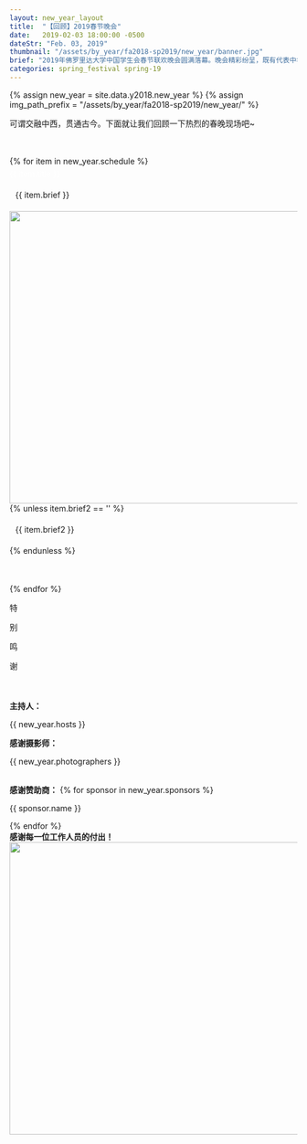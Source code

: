 ```yaml
---
layout: new_year_layout
title:  "【回顾】2019春节晚会"
date:   2019-02-03 18:00:00 -0500
dateStr: "Feb. 03, 2019"
thumbnail: "/assets/by_year/fa2018-sp2019/new_year/banner.jpg"
brief: "2019年佛罗里达大学中国学生会春节联欢晚会圆满落幕。晚会精彩纷呈，既有代表中华传统文化的水袖舞和民族舞，又有融合日韩潮流的热舞以及演奏；有惹人捧腹的小品和魔术，也有发人深省的音乐剧等。"
categories: spring_festival spring-19
---
```

{% assign new_year = site.data.y2018.new_year %}
{% assign img_path_prefix = "/assets/by_year/fa2018-sp2019/new_year/" %}

<div class="text-responsive">
  <p>可谓交融中西，贯通古今。下面就让我们回顾一下热烈的春晚现场吧~</p>
  <br/><br/>
  {% for item in new_year.schedule %}
    <div class="text-center">
      <div class="new_year_text_banner" style="color: #FFF">
        <p style="margin-top: 5px">{{ item.title }}</p>
      </div>
    </div>
    <div style="margin: 20px 10px">
      {{ item.brief }}
    </div>
    <div class="text-center">
      <img src="{{ img_path_prefix }}{{ item.image }}" width="512px" class="img-responsive" style="display: inline-block;" />
    </div>
    {% unless item.brief2 == ''  %}
      <div style="margin: 20px 10px">
        {{ item.brief2 }}
      </div>
    {% endunless %}
    <section style="margin-bottom: 50px"></section>
  {% endfor %}
</div>
<!-- END Thanks -->
<div class="text-center" style="margin-bottom: 50px">
  <div>
    <div class="diamond_banner_outer">
      <div class="new_year_diamond_banner">
        <div class="diamond_banner_inner">
          <div class="diamond_banner_text">
            <p>特</p>
          </div>
        </div>
      </div>
    </div>
    <div class="diamond_banner_outer">
      <div class="new_year_diamond_banner">
        <div class="diamond_banner_inner">
          <div class="diamond_banner_text">
            <p>别</p>
          </div>
        </div>
      </div>
    </div>
    <div class="diamond_banner_outer">
      <div class="new_year_diamond_banner">
        <div class="diamond_banner_inner">
          <div class="diamond_banner_text">
            <p>鸣</p>
          </div>
        </div>
      </div>
    </div>
    <div class="diamond_banner_outer">
      <div class="new_year_diamond_banner">
        <div class="diamond_banner_inner">
          <div class="diamond_banner_text">
            <p>谢</p>
          </div>
        </div>
      </div>
    </div>
  </div>
</div>
<div class="text-center text-responsive">
  <strong>主持人：</strong>
  <p>{{ new_year.hosts }}</p>
  <strong>感谢摄影师：</strong>
  <p>{{ new_year.photographers }}</p>
  <br/>
  <strong>感谢赞助商：</strong>
  {% for sponsor in new_year.sponsors %}
    <p>{{ sponsor.name }}</p>
  {% endfor %}
  <br/>
  <strong>感谢每一位工作人员的付出！</strong>
  <img src="{{ img_path_prefix }}{{ new_year.staff_gathering_img }}" class="img-responsive" width="512px" style="display: inline-block;" />
</div>
